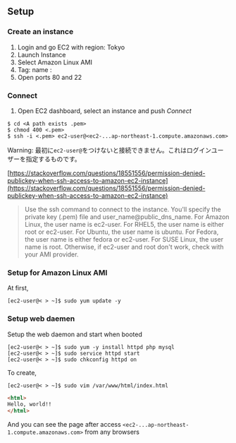 ## Setup

### Create an instance

1. Login and go EC2 with region: Tokyo
2. Launch Instance
3. Select Amazon Linux AMI
4. Tag: name : <foo>
5. Open ports 80 and 22

### Connect

1. Open EC2 dashboard, select an instance and push *Connect*

```
$ cd <A path exists .pem>
$ chmod 400 <.pem>
$ ssh -i <.pem> ec2-user@<ec2-...ap-northeast-1.compute.amazonaws.com>
```

Warning: 最初に`ec2-user@`をつけないと接続できません。これはログインユーザーを指定するものです。

[https://stackoverflow.com/questions/18551556/permission-denied-publickey-when-ssh-access-to-amazon-ec2-instance](https://stackoverflow.com/questions/18551556/permission-denied-publickey-when-ssh-access-to-amazon-ec2-instance)

> Use the ssh command to connect to the instance. You'll specify the private key (.pem) file and user_name@public_dns_name. For Amazon Linux, the user name is ec2-user. For RHEL5, the user name is either root or ec2-user. For Ubuntu, the user name is ubuntu. For Fedora, the user name is either fedora or ec2-user. For SUSE Linux, the user name is root. Otherwise, if ec2-user and root don't work, check with your AMI provider.

### Setup for Amazon Linux AMI

At first,

```
[ec2-user@< > ~]$ sudo yum update -y
```

### Setup web daemen

Setup the web daemon and start when booted

```
[ec2-user@< > ~]$ sudo yum -y install httpd php mysql
[ec2-user@< > ~]$ sudo service httpd start
[ec2-user@< > ~]$ sudo chkconfig httpd on
```

To create,

```
[ec2-user@< > ~]$ sudo vim /var/www/html/index.html
```
```html
<html>
Hello, world!!
</html>

```

And you can see the page after access `<ec2-...ap-northeast-1.compute.amazonaws.com>` from any browsers
